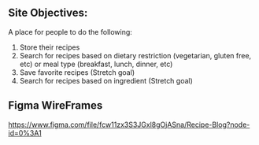 ## Site Objectives:

A place for people to do the following:
1. Store their recipes 
2. Search for recipes based on dietary restriction (vegetarian, gluten free, etc) or meal type (breakfast, lunch, dinner, etc)
3. Save favorite recipes (Stretch goal)
4. Search for recipes based on ingredient (Stretch goal)

## Figma WireFrames
https://www.figma.com/file/fcw11zx3S3JGxl8gOjASna/Recipe-Blog?node-id=0%3A1

